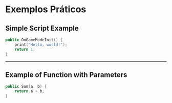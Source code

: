 # Exemplos Práticos

## Simple Script Example

```cpp
public OnGameModeInit() {
    print("Hello, world!");
    return 1;
}
```
<hr/>

## Example of Function with Parameters

```cpp
public Sum(a, b) {
    return a + b;
}
```
